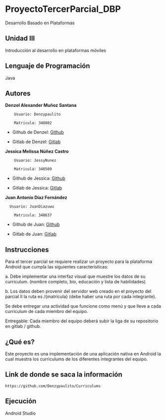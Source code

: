 # ProyectoTercerParcial_DBP

Desarrollo Basado en Plataformas

## Unidad III

Introducción al desarrollo en plataformas móviles

## Lenguaje de Programación

Java

## Autores

**Denzel Alexander Muñoz Santana**

	    Usuario: Denzypaulito

	    Matricula: 348802

* Github de Denzel: [Github](https://github.com/Denzypaulito)

* Gitlab de Denzel: [Gitlab](https://gitlab.com/Denzypaul)

**Jessica Melissa Núñez Castro**

	    Usuario: JessyNunez

	    Matricula: 348509

* Github de Jessica: [Github](https://github.com/JessyNunez)

* Gitlab de Jessica: [Gitlab](https://gitlab.com/JessyNunez)

**Juan Antonio Díaz Fernández**

      Usuario: JuanDiazuwu

	    Matricula: 348637

* Github de Juan: [Github](https://github.com/JuanDiazuwu)

* Gitlab de Juan: [Gitlab](https://gitlab.com/a348637)

## Instrucciones

Para el tercer parcial se requiere realizar un proyecto para la plataforma Android que cumpla las siguientes características:

a. Debe implementar una interfaz visual que muestre los datos de su curriculum. (nombre completo, bio, educación y lista de habilidades)

b. Los datos deben provenir del servidor web creado en el proyecto del parcial II la ruta es /{matricula} (debe haber una ruta por cada integrante).

Se debe entregar una actividad que funcione como menú y que lleve a cada curriculum de cada miembro del equipo.

Entregable: Cada miembro del equipo deberá subir la liga de su repositorio en gitlab / github.

## ¿Qué es?

Este proyecto es una implementación de una aplicación nativa en Android la cual muestra los curriculums de los diferentes integrantes del equipo.

## Link de donde se saca la información 

```
https://github.com/Denzypaulito/Curriculums
```

## Ejecución

Android Studio

